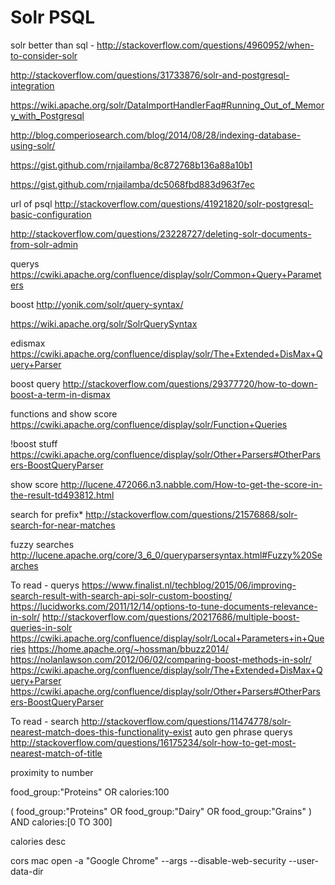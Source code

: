 # Solr PSQL

solr better than sql - http://stackoverflow.com/questions/4960952/when-to-consider-solr

http://stackoverflow.com/questions/31733876/solr-and-postgresql-integration

https://wiki.apache.org/solr/DataImportHandlerFaq#Running_Out_of_Memory_with_Postgresql

http://blog.comperiosearch.com/blog/2014/08/28/indexing-database-using-solr/

https://gist.github.com/rnjailamba/8c872768b136a88a10b1

https://gist.github.com/rnjailamba/dc5068fbd883d963f7ec

url of psql http://stackoverflow.com/questions/41921820/solr-postgresql-basic-configuration

http://stackoverflow.com/questions/23228727/deleting-solr-documents-from-solr-admin

querys https://cwiki.apache.org/confluence/display/solr/Common+Query+Parameters

boost http://yonik.com/solr/query-syntax/

https://wiki.apache.org/solr/SolrQuerySyntax

edismax https://cwiki.apache.org/confluence/display/solr/The+Extended+DisMax+Query+Parser

boost query http://stackoverflow.com/questions/29377720/how-to-down-boost-a-term-in-dismax

functions and show score https://cwiki.apache.org/confluence/display/solr/Function+Queries

!boost stuff https://cwiki.apache.org/confluence/display/solr/Other+Parsers#OtherParsers-BoostQueryParser

show score http://lucene.472066.n3.nabble.com/How-to-get-the-score-in-the-result-td493812.html

search for prefix* http://stackoverflow.com/questions/21576868/solr-search-for-near-matches

fuzzy searches http://lucene.apache.org/core/3_6_0/queryparsersyntax.html#Fuzzy%20Searches

To read - querys
https://www.finalist.nl/techblog/2015/06/improving-search-result-with-search-api-solr-custom-boosting/
https://lucidworks.com/2011/12/14/options-to-tune-documents-relevance-in-solr/
http://stackoverflow.com/questions/20217686/multiple-boost-queries-in-solr
https://cwiki.apache.org/confluence/display/solr/Local+Parameters+in+Queries
https://home.apache.org/~hossman/bbuzz2014/
https://nolanlawson.com/2012/06/02/comparing-boost-methods-in-solr/
https://cwiki.apache.org/confluence/display/solr/The+Extended+DisMax+Query+Parser
https://cwiki.apache.org/confluence/display/solr/Other+Parsers#OtherParsers-BoostQueryParser

To read - search
http://stackoverflow.com/questions/11474778/solr-nearest-match-does-this-functionality-exist
auto gen phrase querys http://stackoverflow.com/questions/16175234/solr-how-to-get-most-nearest-match-of-title

proximity to number

food_group:"Proteins" OR
calories:100

(
food_group:"Proteins"  OR
food_group:"Dairy"  OR
food_group:"Grains" 
 )
 AND
calories:[0 TO 300]


calories desc


cors mac 
open -a "Google Chrome" --args --disable-web-security --user-data-dir

